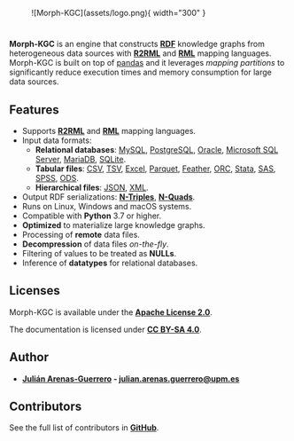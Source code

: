 <figure markdown>
  ![Morph-KGC](assets/logo.png){ width="300" }
</figure>

#

**Morph-KGC** is an engine that constructs **[RDF](https://www.w3.org/TR/rdf11-concepts/)** knowledge graphs from heterogeneous data sources with **[R2RML](https://www.w3.org/TR/r2rml/)** and **[RML](https://rml.io/specs/rml/)** mapping languages. Morph-KGC is built on top of [pandas](https://pandas.pydata.org/) and it leverages *mapping partitions* to significantly reduce execution times and memory consumption for large data sources.

## Features

- Supports **[R2RML](https://www.w3.org/TR/r2rml/)** and **[RML](https://rml.io/specs/rml/)** mapping languages.
- Input data formats:
    - **Relational databases**: [MySQL](https://www.mysql.com/), [PostgreSQL](https://www.postgresql.org/), [Oracle](https://www.oracle.com/database/), [Microsoft SQL Server](https://www.microsoft.com/sql-server), [MariaDB](https://mariadb.org/), [SQLite](https://www.sqlite.org/index.html).
    - **Tabular files**: [CSV](https://en.wikipedia.org/wiki/Comma-separated_values), [TSV](https://en.wikipedia.org/wiki/Tab-separated_values), [Excel](https://www.microsoft.com/en-us/microsoft-365/excel), [Parquet](https://parquet.apache.org/documentation/latest/), [Feather](https://arrow.apache.org/docs/python/feather.html), [ORC](https://orc.apache.org/), [Stata](https://www.stata.com/), [SAS](https://www.sas.com), [SPSS](https://www.ibm.com/analytics/spss-statistics-software), [ODS](https://en.wikipedia.org/wiki/OpenDocument).
    - **Hierarchical files**: [JSON](https://www.json.org/json-en.html), [XML](https://www.w3.org/TR/xml/).
- Output RDF serializations: **[N-Triples](https://www.w3.org/TR/n-triples/)**, **[N-Quads](https://www.w3.org/TR/n-quads/)**.
- Runs on Linux, Windows and macOS systems.
- Compatible with **Python** 3.7 or higher.
- **Optimized** to materialize large knowledge graphs.
- Processing of **remote** data files.
- **Decompression** of data files *on-the-fly*.
- Filtering of values to be treated as **NULLs**.
- Inference of **datatypes** for relational databases.

## Licenses

Morph-KGC is available under the **[Apache License 2.0](https://github.com/oeg-upm/Morph-KGC/blob/main/LICENSE)**.

The documentation is licensed under **[CC BY-SA 4.0](https://creativecommons.org/licenses/by-sa/4.0/)**.

## Author

- **[Julián Arenas-Guerrero](https://github.com/ArenasGuerreroJulian/) - [julian.arenas.guerrero@upm.es](mailto:ana.iglesiasm@upm.es)**

## Contributors

See the full list of contributors in **[GitHub](https://github.com/oeg-upm/morph-kgc/graphs/contributors)**.

